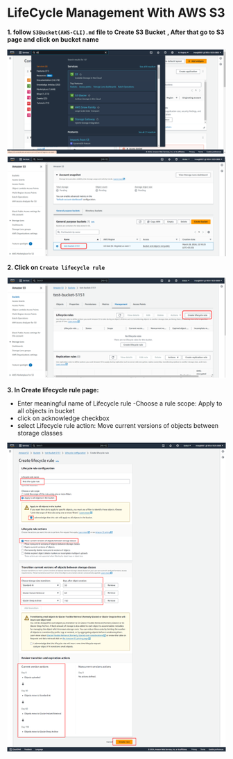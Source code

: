 # LifeCycle Management With AWS S3

**1. follow `S3Bucket(AWS-CLI).md` file to Create S3 Bucket**
**, After that go to S3 page and click on bucket name**

![Image](./Images/S3-Lifecycle-Management/1.png)
![Image](./Images/S3-Lifecycle-Management/2.png)

**2. Click on `Create lifecycle rule`**

![Image](./Images/S3-Lifecycle-Management/3.png)

**3. In Create lifecycle rule page:**
- Enter meaningful name of Lifecycle rule
-Choose a rule scope: Apply to all objects in bucket
- click on acknowledge checkbox
- select Lifecycle rule action: Move current versions of objects between storage classes

![Image](./Images/S3-Lifecycle-Management/last.png)




